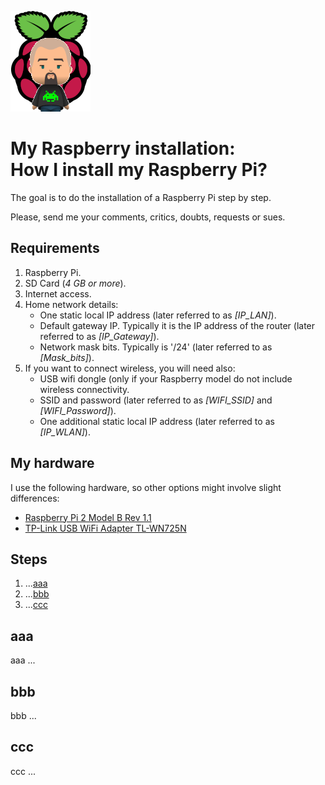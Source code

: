 ![Logo](https://github.com/FIN392/Raspberry/raw/main/images/Raspberry-Logo.png)

# My Raspberry installation:<br>How I install my Raspberry Pi?

The goal is to do the installation of a Raspberry Pi step by step.

Please, send me your comments, critics, doubts, requests or sues.

## Requirements

1. Raspberry Pi.
2. SD Card (*4 GB or more*).
4. Internet access.
5. Home network details:
	- One static local IP address (later referred to as *[IP_LAN]*).
	- Default gateway IP. Typically it is the IP address of the router (later referred to as *[IP_Gateway]*).
	- Network mask bits. Typically is '/24' (later referred to as *[Mask_bits]*).
6. If you want to connect wireless, you will need also:
	- USB wifi dongle (only if your Raspberry model do not include wireless connectivity.
	- SSID and password (later referred to as *[WIFI_SSID]* and *[WIFI_Password]*).
	- One additional static local IP address (later referred to as *[IP_WLAN]*).

## My hardware

I use the following hardware, so other options might involve slight differences:

- [Raspberry Pi 2 Model B Rev 1.1](https://www.raspberrypi.org/products/raspberry-pi-2-model-b/)  
- [TP-Link USB WiFi Adapter TL-WN725N](https://www.tp-link.com/us/home-networking/usb-adapter/tl-wn725n/)

## Steps

1. ...[aaa](#aaa)
2. ...[bbb](#bbb)
3. ...[ccc](#ccc)

## <a name="aaa"></a>aaa

aaa ...

## <a name="bbb"></a>bbb

bbb ...

## <a name="ccc"></a>ccc

ccc ...
